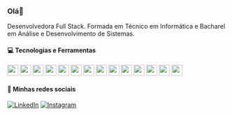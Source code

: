 ### Olá👋

Desenvolvedora Full Stack. 
Formada em Técnico em Informática e Bacharel em Análise e Desenvolvimento de Sistemas.

#### 💻 Tecnologias e Ferramentas

<p align="rigth">
  <img src="https://img.shields.io/badge/Node.js-43853D?style=for-the-badge&logo=node.js&logoColor=white" height="25"/>
  <img src="https://img.shields.io/badge/TypeScript-007ACC?style=for-the-badge&logo=typescript&logoColor=white" height="25"/>
  <img src="https://img.shields.io/badge/React-20232A?style=for-the-badge&logo=react&logoColor=61DAFB" height="25"/>
  <img src="https://img.shields.io/badge/React_Router-CA4245?style=for-the-badge&logo=react-router&logoColor=white" height="25"/>
  <img src="https://img.shields.io/badge/styled--components-DB7093?style=for-the-badge&logo=styled-components&logoColor=white" height="25"/>
  <img src="https://img.shields.io/badge/Vue.js-35495E?style=for-the-badge&logo=vue.js&logoColor=4FC08D" height="25"/>
  <img src="https://img.shields.io/badge/MySQL-00000F?style=for-the-badge&logo=mysql&logoColor=white" height="25"/>
  <img src="https://img.shields.io/badge/MongoDB-4EA94B?style=for-the-badge&logo=mongodb&logoColor=white" height="25"/>
  <img src="https://img.shields.io/badge/Jest-323330?style=for-the-badge&logo=Jest&logoColor=white" height="25"/>
  <img src="https://img.shields.io/badge/testing%20library-323330?style=for-the-badge&logo=testing-library&logoColor=red" height="25"/>
  <img src="https://img.shields.io/badge/Azure_Functions-0062AD?style=for-the-badge&logo=azure-functions&logoColor=white" height="25"/>
  <img src="https://img.shields.io/badge/JavaScript-F7DF1E?style=for-the-badge&logo=javascript&logoColor=black" height="25"/>
  <img src="https://img.shields.io/badge/HTML-239120?style=for-the-badge&logo=html5&logoColor=white" height="25"/>
  <img src="https://img.shields.io/badge/CSS-239120?&style=for-the-badge&logo=css3&logoColor=white" height="25"/>
</p>

#### 💬 Minhas redes sociais

[![LinkedIn](https://img.shields.io/badge/linkedin-%230077B5.svg?&style=for-the-badge&logo=linkedin&logoColor=white)](https://www.linkedin.com/in/jeniffer-braga/)
[![Instagram](https://img.shields.io/badge/instagram-%23E4405F.svg?&style=for-the-badge&logo=instagram&logoColor=white)](https://www.instagram.com/jeniffer_bragaa/)








